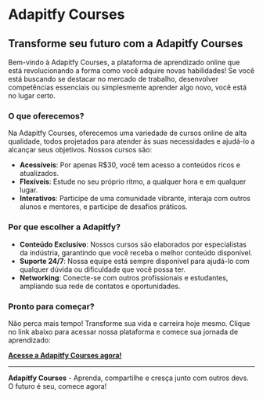 # Adapitfy Courses

## Transforme seu futuro com a Adapitfy Courses

Bem-vindo à Adapitfy Courses, a plataforma de aprendizado online que está revolucionando a forma como você adquire novas habilidades! Se você está buscando se destacar no mercado de trabalho, desenvolver competências essenciais ou simplesmente aprender algo novo, você está no lugar certo.

### O que oferecemos?

Na Adapitfy Courses, oferecemos uma variedade de cursos online de alta qualidade, todos projetados para atender às suas necessidades e ajudá-lo a alcançar seus objetivos. Nossos cursos são:

- **Acessíveis**: Por apenas R$30, você tem acesso a conteúdos ricos e atualizados.
- **Flexíveis**: Estude no seu próprio ritmo, a qualquer hora e em qualquer lugar.
- **Interativos**: Participe de uma comunidade vibrante, interaja com outros alunos e mentores, e participe de desafios práticos.

### Por que escolher a Adapitfy?

- **Conteúdo Exclusivo**: Nossos cursos são elaborados por especialistas da indústria, garantindo que você receba o melhor conteúdo disponível.
- **Suporte 24/7**: Nossa equipe está sempre disponível para ajudá-lo com qualquer dúvida ou dificuldade que você possa ter.
- **Networking**: Conecte-se com outros profissionais e estudantes, ampliando sua rede de contatos e oportunidades.

### Pronto para começar?

Não perca mais tempo! Transforme sua vida e carreira hoje mesmo. Clique no link abaixo para acessar nossa plataforma e comece sua jornada de aprendizado:

[**Acesse a Adapitfy Courses agora!**](https://adapitfy-courses.vercel.app/)

---

**Adapitfy Courses** - Aprenda, compartilhe e cresça junto com outros devs. O futuro é seu, comece agora!

